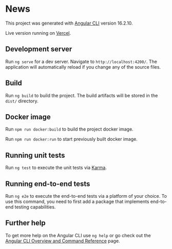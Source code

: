 # News

This project was generated with [Angular CLI](https://github.com/angular/angular-cli) version 16.2.10.

Live version running on [Vercel](https://news-lrj35j40l-slarrieus-projects.vercel.app).

## Development server

Run `ng serve` for a dev server. Navigate to `http://localhost:4200/`. The application will automatically reload if you change any of the source files.

## Build

Run `ng build` to build the project. The build artifacts will be stored in the `dist/` directory.

## Docker image

Run `npm run docker:build` to build the project docker image.

Run `npm run docker:run` to start previously built docker image.

## Running unit tests

Run `ng test` to execute the unit tests via [Karma](https://karma-runner.github.io).

## Running end-to-end tests

Run `ng e2e` to execute the end-to-end tests via a platform of your choice. To use this command, you need to first add a package that implements end-to-end testing capabilities.

## Further help

To get more help on the Angular CLI use `ng help` or go check out the [Angular CLI Overview and Command Reference](https://angular.io/cli) page.
